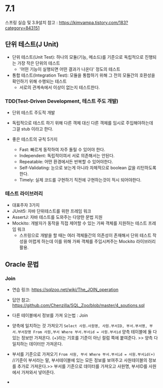 # 7.1

스프링 실습 및 3.9설치 참고 : https://kimvampa.tistory.com/183?category=843151

## 단위 테스트(J Unit)
- 단위 테스트(Unit Test): 하나의 모듈(기능, 메소드)를 기준으로 독립적으로 진행되는 가장 작은 단위의 테스트
  - '어떤 기능이 실행되면 어떤 결과가 나온다' 정도의 테스트
- 통합 테스트(Integration Test): 모듈을 통합하기 위해 그 전의 모듈간의 호환성을 확인하기 위해 수행되는 테스트
  - 서로의 관계속에서 이상이 없는지 테스트한다.

### TDD(Test-Driven Development, 테스트 주도 개발)
  - 단위 테스트 주도적 개발
  - 독립적으로 테스트 하기 위해 다른 객체 대신 다른 객체를 임시로 주입해야하는데 그걸 stub 이라고 한다.

- 좋은 테스트의 규칙 5가지
  - Fast: 빠르게 동작하여 자주 돌릴 수 있어야 한다.
  - Independent: 독립적이여서 서로 의존해서는 안된다.
  - Repeatable: 어떤 환경에서든 반복할 수 있어야한다.
  - Self-Validating: 눈으로 보는게 아니라 자체적으로 boolean 값을 리턴하도록 한다.
  - Timely: 실제 코드를 구현하기 직전에 구현하는것이 적시 되어야한다.

### 테스트 라이브러리
  - 대표주자 3가지
  - JUnit5: 자바 단위테스트를 위한 프레임 워크
  - AssertJ: 자바 테스트를 도와주는 다양한 문법 지원
  - Mockito: 개발자가 동작을 직접 제어할 수 있는 가짜 객체를 지원하는 테스트 프레임 워크
    - 스프링으로 개발을 할 때는 여러 객체들간의 의존성이 존재해서 단위 테스트 작성을 어렵게 하는데 이를 위해 가짜 객체를 주입시켜주는 Mockito 라이브러리 활용.




## Oracle 문법
### Join
- 연습 링크: https://sqlzoo.net/wiki/The_JOIN_operation
- 답안 참고: https://github.com/Chenzilla/SQL_Zoo/blob/master/4_soutions.sql

- 다른 테이블에서 정보를 가져 오는법 : Join
- 양측에 일치하는 것 가져오기
    ```Select 사원.사원명, 사원.부서ID, 부서.부서명, 부서.부서장명 From 사원,부서 Where 부서.부서id = 사원.부서id```
    양측 테이블에 둘 다 있는 정보만 가져온다.
    (+)라는 기호를 기준이 아닌 컬럼 쪽에 붙여준다. >> 양측 다 일치하는  데이터만 가져온다.

- 부서를 기준으로 가져오기
    ```From 사원, 부서 Where 부서.부서id = 사원.부서id(+)```
    //기준이 부서라는 말, 부서테이블에 있는 모든 정보를 보여주고 사원테이블의 정보를 추가로 가져온다.>> 부서를 기준으로 데이터를 가져오고 사원명, 부서ID를 사원에서 가져와서 넣어준다.

- 